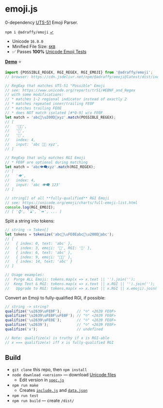 # emoji.js

0-dependency [UTS-51](https://www.unicode.org/reports/tr51/) Emoji Parser.

`npm i @adraffy/emoji` [&check;](https://www.npmjs.com/package/@adraffy/emoji)

* Unicode `16.0.0`
* Minified File Size: [`6KB`](./dist/index.min.js)
* ✅️ Passes **100%** [Unicode Emoji Tests](https://www.unicode.org/Public/emoji/16.0/emoji-test.txt)

[**Demo**](https://adraffy.github.io/emoji.js/test/demo.html) ⭐

```js
import {POSSIBLE_REGEX, RGI_REGEX, RGI_EMOJI} from '@adraffy/emoji';
// browser: https://cdn.jsdelivr.net/npm/@adraffy/emoji@latest/dist/index.min.js

// RegExp that matches UTS-51 "Possible" Emoji
// see: https://www.unicode.org/reports/tr51/#EBNF_and_Regex
// with some modifications:
// * matches 1-2 regional indicator instead of exactly 2
// * matches repeated inner/trailing FE0F
// * matches trailing FE0E
// * does NOT match isolated [#*0-9] w/o FE0F
let match = 'abc💩\u200D💩xyz'.match(POSSIBLE_REGEX);
// [
//   '💩‍💩',
//   '💩',
//   '💩',
//   index: 4,
//   input: 'abc 💩‍💩 xyz',
// ]

// RegExp that only matches RGI Emoji
// * FE0F are optional during matching
let match = 'abc👁️‍🗨️xyz'.match(RGI_REGEX);
// [
//   '👁️', 
//   index: 4, 
//   input: 'abc 👁️‍🗨️ 123'
// ]

// string[] of all **fully-qualified** RGI Emoji
// see: https://unicode.org/emoji/charts/full-emoji-list.html
console.log(RGI_EMOJI); 
// [ '⌚', '⌛', '⏩', ... ]
```

Split a string into tokens:
```js
// string -> Token[]
let tokens = tokenize('abc💩\uFE0Eabc💩\u200D💩abc');
// [
//   { index: 0, text: 'abc' },
//   { index: 3, emoji: '💩︎', RGI: '💩' },
//   { index: 6, text: 'abc' },
//   { index: 9, emoji: '💩‍💩' },
//   { index: 14, text: 'abc' }
// ]

// Usage examples:
//  Purge ALL Emoji: tokens.map(x => x.text || '').join('');
//  Keep Text & RGI: tokens.map(x => x.text || x.RGI || '').join('');
//   Upgrade to RGI: tokens.map(x => x.text || x.RGI || x.emoji).join('');
```

Convert an Emoji to fully-qualified RGI, if possible:
```Javascript
// string -> string?
qualifize('\u2639\uFE0F');       // "☹️" <2639 FE0F>
qualifize('\u2639\uFE0F\uFE0F'); // "☹️" <2639 FE0F>
qualifize('\u2639\uFE0E');       // "☹️" <2639 FE0F>
qualifize('\u2639');             // "☹️" <2639 FE0F>
qualifize('x');                  // undefined

// Note: qualifize(x) is truthy if x is RGI-able
// x === qualifize(x) iff x is fully-qualified RGI
```

## Build

* `git clone` this repo, then `npm install` 
* `node download <version>` — download [Unicode files](./src/15.0.0/)
	* Edit version in [`spec.js`](./src/spec.js)
* `npm run make`
	* Creates [`include.js`](./src/include.js) and [`data.json`](./dist/data.json)
* `npm run test`
* `npm run build` — create `/dist/`
